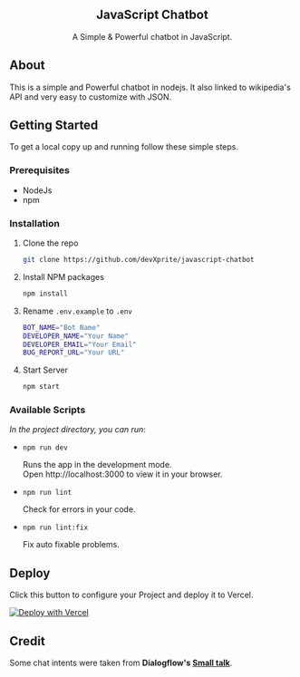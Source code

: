 <div id="top"></div>

<div align="center">
    <h2>JavaScript Chatbot</h2>
    <p>A Simple & Powerful chatbot in JavaScript.</p>
</div>

## About 

This is a simple and Powerful chatbot in nodejs. It also linked to wikipedia's API and very easy to customize with JSON. 

<!-- GETTING STARTED -->
## Getting Started

To get a local copy up and running follow these simple steps.

### Prerequisites

* NodeJs
* npm

### Installation

1. Clone the repo
   ```sh
   git clone https://github.com/devXprite/javascript-chatbot
   ```
2. Install NPM packages
   ```sh
   npm install
   ```
3. Rename `.env.example` to `.env`
   ```sh 
   BOT_NAME="Bot Name"
   DEVELOPER_NAME="Your Name"
   DEVELOPER_EMAIL="Your Email"
   BUG_REPORT_URL="Your URL"
   ```
4. Start Server
   ```sh
   npm start
   ```

<!-- Scripts EXAMPLES -->
### Available Scripts

*In the project directory, you can run*:

- `npm run dev`

   Runs the app in the development mode.  
   Open http://localhost:3000 to view it in your browser.

- `npm run lint`

   Check for errors in your code.

- `npm run lint:fix`

   Fix auto fixable problems.

<!-- Deploy  -->
## Deploy

Click this button to configure your Project and deploy it to Vercel.  
  
[![Deploy with Vercel](https://vercel.com/button)](https://vercel.com/new/clone?repository-url=https%3A%2F%2Fgithub.com%2FdevXprite%2Fjavascript-chatbot)

## Credit

Some chat intents were taken from **Dialogflow's [Small talk](https://dialogflow.cloud.google.com/#/agent/small-talk-bfie/intents)**.